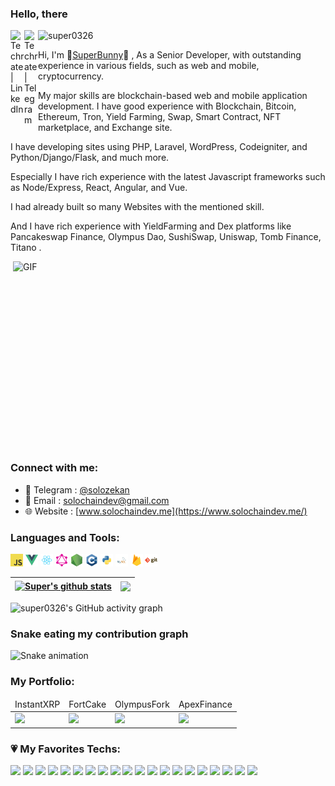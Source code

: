 ### Hello, there  
  [<img align="left" alt="Techrate | LinkedIn" width="22px" src="https://cdn.jsdelivr.net/npm/simple-icons@v3/icons/gmail.svg" />][gmail]
  [<img align="left" alt="Techrate | Telegram" width="22px" src="https://cdn.jsdelivr.net/npm/simple-icons@v3/icons/telegram.svg" />][telegram]
  <img src="https://komarev.com/ghpvc/?username=super0326&label=Profile%20views&color=0e75b6&style=flat" alt="super0326" />
  
  [gmail]: mailto:superdev678@gmail.com
  [telegram]: https://t.me/solozekan
  
  Hi, I'm 🥇[SuperBunny](https://t.me/solozekan/)🥇 , As a Senior Developer, with outstanding experience in various fields, such as web and mobile, cryptocurrency.

My major skills are blockchain-based web and mobile application development. I have good experience with Blockchain, Bitcoin, Ethereum, Tron, Yield Farming, Swap, Smart Contract, NFT marketplace, and Exchange site.

I have developing sites using PHP, Laravel, WordPress, Codeigniter, and Python/Django/Flask, and much more.

Especially I have rich experience with the latest Javascript frameworks such as Node/Express, React, Angular, and Vue.

I had already built so many Websites with the mentioned skill.

And I have rich experience with YieldFarming and Dex platforms like Pancakeswap Finance, Olympus Dao, SushiSwap, Uniswap, Tomb Finance, Titano .


 <div>
  <img align="right" alt="GIF" src="https://www.mygo.ge/uploads/blog/1584023795.jpg" width="500" height="320" />
</div>


### Connect with me:

- 💬 Telegram : [@solozekan](https://t.me/solozekan)
- 📧 Email : solochaindev@gmail.com
- 🌐 Website : [www.solochaindev.me](https://www.solochaindev.me/)

### Languages and Tools:
 
<code><img height="20" src="https://raw.githubusercontent.com/github/explore/80688e429a7d4ef2fca1e82350fe8e3517d3494d/topics/javascript/javascript.png"></code>
<code><img height="20" src="https://raw.githubusercontent.com/github/explore/80688e429a7d4ef2fca1e82350fe8e3517d3494d/topics/vue/vue.png"></code>
<code><img height="20" src="https://raw.githubusercontent.com/github/explore/80688e429a7d4ef2fca1e82350fe8e3517d3494d/topics/react/react.png"></code>
<code><img height="20" src="https://raw.githubusercontent.com/github/explore/5c058a388828bb5fde0bcafd4bc867b5bb3f26f3/topics/graphql/graphql.png"></code>
<code><img height="20" src="https://raw.githubusercontent.com/github/explore/80688e429a7d4ef2fca1e82350fe8e3517d3494d/topics/nodejs/nodejs.png"></code>
<code><img height="20" src="https://raw.githubusercontent.com/github/explore/80688e429a7d4ef2fca1e82350fe8e3517d3494d/topics/cpp/cpp.png"></code>
<code><img height="20" src="https://raw.githubusercontent.com/github/explore/80688e429a7d4ef2fca1e82350fe8e3517d3494d/topics/python/python.png"></code>
<code><img height="20" src="https://raw.githubusercontent.com/github/explore/80688e429a7d4ef2fca1e82350fe8e3517d3494d/topics/mysql/mysql.png"></code>
<code><img height="20" src="https://raw.githubusercontent.com/github/explore/80688e429a7d4ef2fca1e82350fe8e3517d3494d/topics/firebase/firebase.png"></code>
<code><img height="20" src="https://raw.githubusercontent.com/github/explore/80688e429a7d4ef2fca1e82350fe8e3517d3494d/topics/git/git.png"></code>

| <a href="https://github.com/super0326?tab=repositories"><img align="center" src="https://github-readme-stats.vercel.app/api?username=super0326&show_icons=true&include_all_commits=true&theme=buefy&hide_border=true" alt="Super's github stats" /> </a>| <a href="https://github.com/super0326?tab=repositories"><img align="center" src="https://github-readme-stats.vercel.app/api/top-langs/?username=super0326&layout=compact&theme=buefy&hide_border=true" /> </a> |
| ------------- | ------------- |

<!--   GitHub stats graph -->
![super0326's GitHub activity graph](https://activity-graph.herokuapp.com/graph?username=super0326&hide_border=true&theme=github-light)

### Snake eating my contribution graph

![Snake animation](https://github.com/{{your_username}}/{{your_username}}/blob/output/github-contribution-grid-snake.svg)

### My Portfolio:

<table>
    <thead align="center">
        <tr>
            <td>InstantXRP</td>
            <td>FortCake</td>           
            <td>OlympusFork</td>
            <td>ApexFinance</td>
        </tr>
    </thead>
    <tr>
        <td>
            <a href="https://instantxrp.finance/" target="_blank">
                <img src="https://raw.githubusercontent.com/super0326/super0326/main/Portfolio/instantXRP.png" width="200">
            </a>
        </td>
        <td>
            <a href="http://fortcake-amm.vercel.app/" target="_blank">
                <img src="https://raw.githubusercontent.com/super0326/super0326/main/Portfolio/fortcake.png" width="200">
            </a>
        </td> 
        <td>
            <a href="https://app.olympusdao.finance/" target="_blank">
                <img src="https://raw.githubusercontent.com/super0326/super0326/main/Portfolio/olympus.png" width="200">
            </a>
        </td>
        <td>
            <a href="https://apx.finance/" target="_blank">
                <img src="https://raw.githubusercontent.com/super0326/super0326/main/Portfolio/apex.png" width="200">
            </a>
        </td>                
    </tr>
</table>

### 💗 My Favorites Techs:

![](https://img.shields.io/badge/Network-BitCoin-informational?style=flat&logo=bitcoin&logoColor=white&color=3bac3a)
![](https://img.shields.io/badge/Network-Ethereum-informational?style=flat&logo=ethereum&logoColor=white&color=3bac3a)
![](https://img.shields.io/badge/Language-Solidity-informational?style=flat&logo=solidity&logoColor=white&color=3bac3a)
![](https://img.shields.io/badge/Token-ERC721-informational?style=flat&logo=erc721&logoColor=white&color=3bac3a)
![](https://img.shields.io/badge/Token-ERC1155-informational?style=flat&logo=erc1155&logoColor=white&color=3bac3a)
![](https://img.shields.io/badge/Token-ERC20-informational?style=flat&logo=erc20&logoColor=white&color=3bac3a)
![](https://img.shields.io/badge/Framework-React-informational?style=flat&logo=react&logoColor=white&color=3bac3a)
![](https://img.shields.io/badge/Framework-Vue-informational?style=flat&logo=vue.js&logoColor=white&color=3bac3a)
![](https://img.shields.io/badge/Framework-Angular-informational?style=flat&logo=angular&logoColor=white&color=3bac3a)
![](https://img.shields.io/badge/Framework-Ruby_On_Rails-informational?style=flat&logo=ruby&logoColor=white&color=3bac3a)
![](https://img.shields.io/badge/Language-JavaScript-informational?style=flat&logo=javascript&logoColor=white&color=3bac3a)
![](https://img.shields.io/badge/Language-TypeScript-informational?style=flat&logo=typescript&logoColor=white&color=3bac3a)
![](https://img.shields.io/badge/Language-PHP-informational?style=flat&logo=php&logoColor=white&color=3bac3a)
![](https://img.shields.io/badge/Language-Laravel-informational?style=flat&logo=laravel&logoColor=white&color=3bac3a)
![](https://img.shields.io/badge/CI/CD-Github_Action-informational?style=flat&logo=github&logoColor=white&color=3bac3a)
![](https://img.shields.io/badge/Database-PostgreSQL-informational?style=flat&logo=postgresql&logoColor=white&color=3bac3a)
![](https://img.shields.io/badge/Database-MySQL-informational?style=flat&logo=mysql&logoColor=white&color=3bac3a)
![](https://img.shields.io/badge/Database-MongoDB-informational?style=flat&logo=mongodb&logoColor=white&color=3bac3a)
![](https://img.shields.io/badge/Shell-Bash-informational?style=flat&logo=gnu-bash&logoColor=white&color=3bac3a)
![](https://img.shields.io/badge/Tools-Docker-informational?style=flat&logo=docker&logoColor=white&color=3bac3a)
